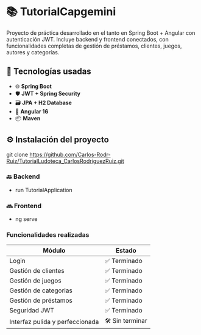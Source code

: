 # 📚 TutorialCapgemini  
Proyecto de práctica desarrollado en el tanto en Spring Boot + Angular con autenticación JWT. Incluye backend y frontend conectados, con funcionalidades completas de gestión de préstamos, clientes, juegos, autores y categorías.  

## 🔧 Tecnologías usadas  
- 🌐 **Spring Boot**  
- 🛡️ **JWT + Spring Security**  
- 🗃️ **JPA + H2 Database**  
- 🧩 **Angular 16**  
- 📦 **Maven**  

## ⚙️ Instalación del proyecto  
git clone https://github.com/Carlos-Rodr-Ruiz/TutorialLudoteca_CarlosRodriguezRuiz.git

### 🔙 Backend  
- run TutorialApplication
### 🔜 Frontend  
- ng serve

### Funcionalidades realizadas

| **Módulo**                    | **Estado**          |
|-------------------------------|---------------------|
| Login                         | ✅ Terminado        |
| Gestión de clientes           | ✅ Terminado        |
| Gestión de juegos             | ✅ Terminado        |
| Gestión de categorias         | ✅ Terminado        |
| Gestión de préstamos          | ✅ Terminado        |
| Seguridad JWT                 | ✅ Terminado        |
| Interfaz pulida y perfeccionada | 🛠️ Sin terminar   |

